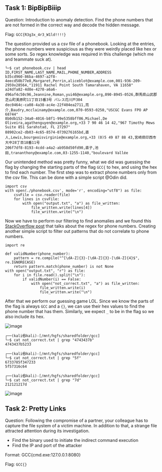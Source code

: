 ## Task 1: BipBipBiiip
Question: Introduction to anomaly detection. Find the phone numbers that are not formed in the correct way and decode the hidden message.

Flag: `GCC{R3g3x_4r3_W1ld!!!!}`

The question provided us a csv file of a phonebook. Looking at the entries, the phone numbers were suspicious as they were weirdly placed like hex or some sorts. So regex knowledge was required in this challenge (which me and teammate suck at).

```
└─$ cat phonebook.csv | head
ID,FIRST_NAME,LAST_NAME,MAIL,PHONE_NUMBER,ADDRESS
b35cd960-86ba-4697-a2f8-4eecd50b77e8,Margaret,Perrin,aliceblot@example.com,001-936-209-2959x28564,"11911 Rachel Point South Tamarahaven, VA 11658"
a24dfa82-4d8e-4278-a6a6-d96af4c50c96,Jeannine,Roman,yui46@example.org,090-8945-0526,群馬県山武郡芝山町美原町11丁目15番3号 パレス花川戸304
dec0464c-ca08-4a38-ac4e-22f404ea2711,亮介,Baudry,mcclainamy@example.com,070-0593-0250,"USCGC Evans FPO AP 68744"
8b0db152-34a0-4016-b8f1-99e5358bff06,Michael,De Oliveira,agathenguyen@example.org,+33 7 90 46 14 42,"967 Timothy Mews Suite 851 Sarahstad, FL 27297"
88902ce2-db03-4c65-8574-0739276165bd,直人,Lewis,bourgeoisvirginie@example.org,+33 (0)5 49 87 88 43,宮崎県印西市大中28丁目18番11号
206f7df8-8193-4cdd-a4a2-ab958d50fd90,直子,池田,trananthony@example.com,03-1255-1140,"boulevard Vallée
```

Our unintended method was pretty funny, what we did was guessing the flag by changing the starting parts of the flag `GCC{` to hex, and using the hex to find each number. The first step was to extract phone numbers only from the csv file. This can be done with a simple script @Odin did.

```
import csv
with open(./phonebook.csv', mode='r', encoding="utf8") as file:
    csvFile = csv.reader(file)
    for lines in csvFile:
        with open("output.txt", "a") as file_written:
            file_written.write(lines[4])
            file_written.write("\n")
```

Now we have to perform our filtering to find anomalies and we found this [StackOverflow post](https://stackoverflow.com/questions/13719367/what-is-the-best-regular-expression-for-phone-numbers) that talks about the regex for phone numbers. Creating another simple script to filter out patterns that do not correlate to phone numbers.

```
import re

def validNumber(phone_number):
    pattern = re.compile("^[\dA-Z]{3}-[\dA-Z]{3}-[\dA-Z]{4}$", re.IGNORECASE)
    return pattern.match(phone_number) is not None
with open("output.txt", "r") as file:
    for i in file.read().split("\n"):
        if validNumber(i) == False:
            with open("not_correct.txt", "a") as file_written:
                file_written.write(i)
                file_written.write("\n")
```

After that we perform our guessing game LOL. Since we know the parts of the flag is always `GCC` and a `{}`, we can use their hex values to find the phone number that has them. Similarly, we expect `_` to be in the flag so we also include its hex.

![image](https://github.com/warlocksmurf/onlinectf-writeups/assets/121353711/7a0fa01f-fddb-477a-a428-78ad8a0aa284)

```
┌──(kali㉿kali)-[/mnt/hgfs/sharedfolder/gcc]
└─$ cat not_correct.txt | grep "4743437b"   
4743437b5233
                                                                                                                                                                            
┌──(kali㉿kali)-[/mnt/hgfs/sharedfolder/gcc]
└─$ cat not_correct.txt | grep "5f"      
6733785f347233
5f57316c64
                                                                                                                                                                            
┌──(kali㉿kali)-[/mnt/hgfs/sharedfolder/gcc]
└─$ cat not_correct.txt | grep "7d"
212121217d
```

![image](https://github.com/warlocksmurf/onlinectf-writeups/assets/121353711/82ae1b0e-26ef-4fc2-987d-2dae835fa132)

## Task 2: Pretty Links
Question: Following the compromise of a partner, your colleague has to capture the file system of a victim machine. In addition to that, a strange file attracted attention during its investigation.

* Find the binary used to initiate the indirect command execution
* Find the IP and port of the attacker

Format: GCC{cmd.exe:127.0.0.1:8080}

Flag: `GCC{}`

